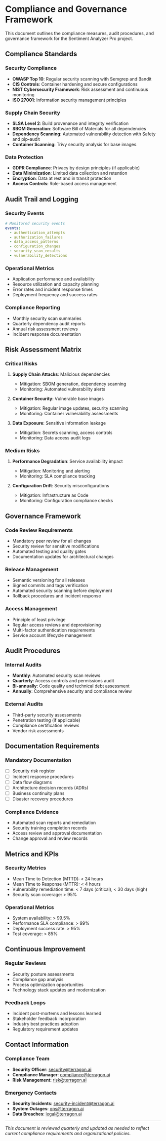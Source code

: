 # Compliance and Governance Framework

This document outlines the compliance measures, audit procedures, and governance framework for the Sentiment Analyzer Pro project.

## Compliance Standards

### Security Compliance
- **OWASP Top 10**: Regular security scanning with Semgrep and Bandit
- **CIS Controls**: Container hardening and secure configurations
- **NIST Cybersecurity Framework**: Risk assessment and continuous monitoring
- **ISO 27001**: Information security management principles

### Supply Chain Security
- **SLSA Level 2**: Build provenance and integrity verification
- **SBOM Generation**: Software Bill of Materials for all dependencies
- **Dependency Scanning**: Automated vulnerability detection with Safety and pip-audit
- **Container Scanning**: Trivy security analysis for base images

### Data Protection
- **GDPR Compliance**: Privacy by design principles (if applicable)
- **Data Minimization**: Limited data collection and retention
- **Encryption**: Data at rest and in transit protection
- **Access Controls**: Role-based access management

## Audit Trail and Logging

### Security Events
```yaml
# Monitored security events
events:
  - authentication_attempts
  - authorization_failures
  - data_access_patterns
  - configuration_changes
  - security_scan_results
  - vulnerability_detections
```

### Operational Metrics
- Application performance and availability
- Resource utilization and capacity planning
- Error rates and incident response times
- Deployment frequency and success rates

### Compliance Reporting
- Monthly security scan summaries
- Quarterly dependency audit reports
- Annual risk assessment reviews
- Incident response documentation

## Risk Assessment Matrix

### Critical Risks
1. **Supply Chain Attacks**: Malicious dependencies
   - Mitigation: SBOM generation, dependency scanning
   - Monitoring: Automated vulnerability alerts

2. **Container Security**: Vulnerable base images
   - Mitigation: Regular image updates, security scanning
   - Monitoring: Container vulnerability assessments

3. **Data Exposure**: Sensitive information leakage
   - Mitigation: Secrets scanning, access controls
   - Monitoring: Data access audit logs

### Medium Risks
1. **Performance Degradation**: Service availability impact
   - Mitigation: Monitoring and alerting
   - Monitoring: SLA compliance tracking

2. **Configuration Drift**: Security misconfigurations
   - Mitigation: Infrastructure as Code
   - Monitoring: Configuration compliance checks

## Governance Framework

### Code Review Requirements
- Mandatory peer review for all changes
- Security review for sensitive modifications
- Automated testing and quality gates
- Documentation updates for architectural changes

### Release Management
- Semantic versioning for all releases
- Signed commits and tags verification
- Automated security scanning before deployment
- Rollback procedures and incident response

### Access Management
- Principle of least privilege
- Regular access reviews and deprovisioning
- Multi-factor authentication requirements
- Service account lifecycle management

## Audit Procedures

### Internal Audits
- **Monthly**: Automated security scan reviews
- **Quarterly**: Access controls and permissions audit
- **Bi-annually**: Code quality and technical debt assessment
- **Annually**: Comprehensive security and compliance review

### External Audits
- Third-party security assessments
- Penetration testing (if applicable)
- Compliance certification reviews
- Vendor risk assessments

## Documentation Requirements

### Mandatory Documentation
- [ ] Security risk register
- [ ] Incident response procedures
- [ ] Data flow diagrams
- [ ] Architecture decision records (ADRs)
- [ ] Business continuity plans
- [ ] Disaster recovery procedures

### Compliance Evidence
- Automated scan reports and remediation
- Security training completion records
- Access review and approval documentation
- Change approval and review records

## Metrics and KPIs

### Security Metrics
- Mean Time to Detection (MTTD): < 24 hours
- Mean Time to Response (MTTR): < 4 hours
- Vulnerability remediation time: < 7 days (critical), < 30 days (high)
- Security scan coverage: > 95%

### Operational Metrics
- System availability: > 99.5%
- Performance SLA compliance: > 99%
- Deployment success rate: > 95%
- Test coverage: > 85%

## Continuous Improvement

### Regular Reviews
- Security posture assessments
- Compliance gap analysis
- Process optimization opportunities
- Technology stack updates and modernization

### Feedback Loops
- Incident post-mortems and lessons learned
- Stakeholder feedback incorporation
- Industry best practices adoption
- Regulatory requirement updates

## Contact Information

### Compliance Team
- **Security Officer**: security@terragon.ai
- **Compliance Manager**: compliance@terragon.ai
- **Risk Management**: risk@terragon.ai

### Emergency Contacts
- **Security Incidents**: security-incident@terragon.ai
- **System Outages**: ops@terragon.ai
- **Data Breaches**: legal@terragon.ai

---

*This document is reviewed quarterly and updated as needed to reflect current compliance requirements and organizational policies.*